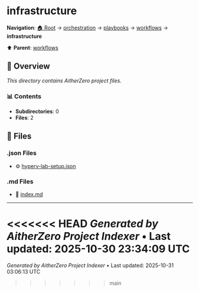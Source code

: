 # infrastructure

**Navigation**: [🏠 Root](../../../../index.md) → [orchestration](../../../index.md) → [playbooks](../../index.md) → [workflows](../index.md) → **infrastructure**

⬆️ **Parent**: [workflows](../index.md)

## 📖 Overview

*This directory contains AitherZero project files.*

### 📊 Contents

- **Subdirectories**: 0
- **Files**: 2

## 📄 Files

### .json Files

- ⚙️ [hyperv-lab-setup.json](./hyperv-lab-setup.json)

### .md Files

- 📝 [index.md](./index.md)

---

<<<<<<< HEAD
*Generated by AitherZero Project Indexer* • Last updated: 2025-10-30 23:34:09 UTC
=======
*Generated by AitherZero Project Indexer* • Last updated: 2025-10-31 03:06:13 UTC
>>>>>>> main

